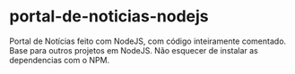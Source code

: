 # portal-de-noticias-nodejs

Portal de Notícias feito com NodeJS, com código inteiramente comentado. Base para outros projetos em NodeJS. Não esquecer de instalar as dependencias com o NPM.
